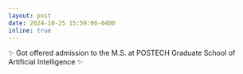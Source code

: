 ```yaml
---
layout: post
date: 2024-10-25 15:59:00-0400
inline: true
---
```


✨ Got offered admission to the M.S. at POSTECH Graduate School of Artificial Intelligence ✨
